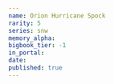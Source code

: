```yaml
---
name: Orion Hurricane Spock
rarity: 5
series: snw
memory_alpha:
bigbook_tier: -1
in_portal:
date:
published: true
---
```



